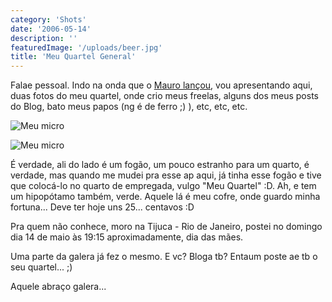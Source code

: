 ```yaml
---
category: 'Shots'
date: '2006-05-14'
description: ''
featuredImage: '/uploads/beer.jpg'
title: 'Meu Quartel General'
---
```


Falae pessoal. Indo na onda que o [Mauro lançou](http://www.carreirasolo.org/archives/com_voces.html), vou apresentando aqui, duas fotos do meu quartel, onde crio meus freelas, alguns dos meus posts do Blog, bato meus papos (ng é de ferro ;) ), etc, etc, etc.

![Meu micro](/uploads/micro.jpg)

![Meu micro](/uploads/micro02.jpg)

É verdade, ali do lado é um fogão, um pouco estranho para um quarto, é verdade, mas quando me mudei pra esse ap aqui, já tinha esse fogão e tive que colocá-lo no quarto de empregada, vulgo "Meu Quartel" :D. Ah, e tem um hipopótamo também, verde. Aquele lá é meu cofre, onde guardo minha fortuna... Deve ter hoje uns 25... centavos :D

Pra quem não conhece, moro na Tijuca - Rio de Janeiro, postei no domingo dia 14 de maio às 19:15 aproximadamente, dia das mães.

Uma parte da galera já fez o mesmo. E vc? Bloga tb? Entaum poste ae tb o seu quartel... ;)

Aquele abraço galera...
